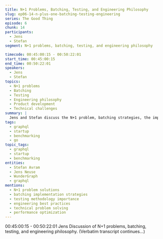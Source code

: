 ```yaml
---
title: N+1 Problems, Batching, Testing, and Engineering Philosophy
slug: ep06-14-n-plus-one-batching-testing-engineering
series: The Good Thing
episode: 6
chunk: 14
participants:
  - Jens
  - Stefan
segment: N+1 problems, batching, testing, and engineering philosophy

timecode: 00:45:00:15 - 00:50:22:01
start_time: 00:45:00:15
end_time: 00:50:22:01
speakers:
  - Jens
  - Stefan
topics:
  - N+1 problems
  - Batching
  - Testing
  - Engineering philosophy
  - Product development
  - Technical challenges
summary: |
  Jens and Stefan discuss the N+1 problem, batching strategies, the importance of testing, and their overall engineering philosophy for building robust products.
tags:
  - graphql
  - startup
  - benchmarking
  - go
topic_tags:
  - graphql
  - startup
  - benchmarking
entities:
  - Stefan Avram
  - Jens Neuse
  - WunderGraph
  - graphql
mentions:
  - N+1 problem solutions
  - batching implementation strategies
  - testing methodology importance
  - engineering best practices
  - technical problem solving
  - performance optimization
---
```


00:45:00:15 - 00:50:22:01
Jens
Discussion of N+1 problems, batching, testing, and engineering philosophy. (Verbatim transcript continues...)